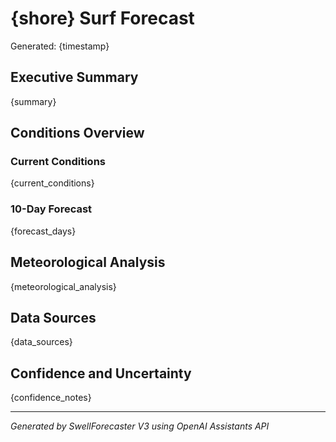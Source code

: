 # {shore} Surf Forecast
Generated: {timestamp}

## Executive Summary
{summary}

## Conditions Overview

### Current Conditions
{current_conditions}

### 10-Day Forecast

{forecast_days}

## Meteorological Analysis
{meteorological_analysis}

## Data Sources
{data_sources}

## Confidence and Uncertainty
{confidence_notes}

---
*Generated by SwellForecaster V3 using OpenAI Assistants API*
